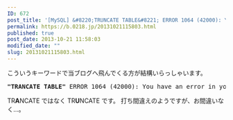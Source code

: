 ```yaml
---
ID: 672
post_title: '[MySQL] &#8220;TRUNCATE TABLE&#8221; ERROR 1064 (42000): You have an error in your SQL syntax;'
permalink: https://b.0218.jp/20131021115803.html
published: true
post_date: 2013-10-21 11:58:03
modified_date: ""
slug: 20131021115803.html
---
```

こういうキーワードで当ブログへ飛んでくる方が結構いらっしゃいます。
<pre><strong>"TRANCATE TABLE"</strong> ERROR 1064 (42000): You have an error in your SQL syntax;</pre>

<!--more-->

TR<b>A</b>NCATE ではなく TR<b>U</b>NCATE です。
打ち間違えのようですが、お間違いなく…。